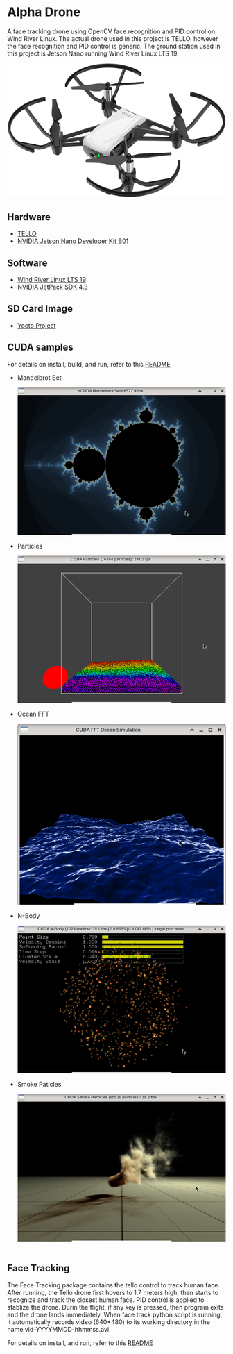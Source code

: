 # Alpha Drone

A face tracking drone using OpenCV face recognition and PID control on Wind River Linux.
The actual drone used in this project is TELLO, however the face recognition and PID control is generic.
The ground station used in this project is Jetson Nano running Wind River Linux LTS 19.

![TELLO](./data/tello.png)

## Hardware

* [TELLO](https://www.ryzerobotics.com/tello)
* [NVIDIA Jetson Nano Developer Kit B01](https://www.nvidia.com/en-us/autonomous-machines/embedded-systems/jetson-nano/)

## Software

* [Wind River Linux LTS 19](https://www.windriver.com/products/linux/)
* [NVIDIA JetPack SDK 4.3](https://developer.nvidia.com/embedded/jetpack)

## SD Card Image

* [Yocto Project](./wrl_19/README.md)

## CUDA samples

For details on install, build, and run, refer to this [README](./wrl_19/README.md)

* Mandelbrot Set

  ![Mandelbrot Set](./wrl_19/cuda_mandelbrot.png)

* Particles

  ![particles](./wrl_19/cuda_particles.png)

* Ocean FFT

  ![ocean FFT](./wrl_19/cuda_oceanFFT.png)
* N-Body

  ![nbody](./wrl_19/cuda_nbody.png)
* Smoke Paticles

  ![smoke](./wrl_19/cuda_smoke.png)
&nbsp;
&nbsp;

## Face Tracking

The Face Tracking package contains the tello control to track human face. After running, the Tello drone first hovers to 1.7 meters high, then starts to recognize and track the closest human face. PID control is applied to stablize the drone. Durin the flight, if any key is pressed, then program exits and the drone lands immediately. When face track python script is running, it automatically records video (640*480) to its working directory in the name vid-YYYYMMDD-hhmmss.avi.

For details on install, and run, refer to this [README](./face_track/README.md)
